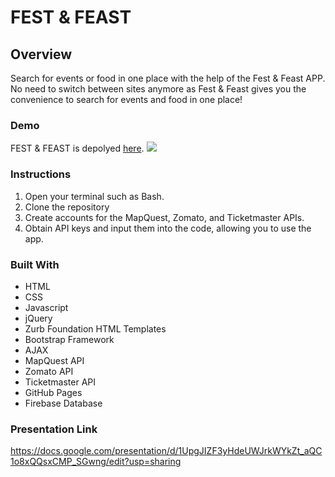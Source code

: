 # FEST & FEAST

## Overview
Search for events or food in one place with the help of the Fest & Feast APP. No need to switch between sites anymore as Fest & Feast gives you the convenience to search for events and food in one place!

### Demo
FEST & FEAST is depolyed [here](https://nbardoi.github.io/Fest_Feast).
![](./home_screen.png)

### Instructions
1. Open your terminal such as Bash.
2. Clone the repository
3. Create accounts for the MapQuest, Zomato, and Ticketmaster APIs.
4. Obtain API keys and input them into the code, allowing you to use the app.

### Built With
- HTML
- CSS
- Javascript
- jQuery
- Zurb Foundation HTML Templates
- Bootstrap Framework
- AJAX
- MapQuest API
- Zomato API
- Ticketmaster API
- GitHub Pages
- Firebase Database

### Presentation Link
https://docs.google.com/presentation/d/1UpgJIZF3yHdeUWJrkWYkZt_aQC1o8xQQsxCMP_SGwng/edit?usp=sharing
